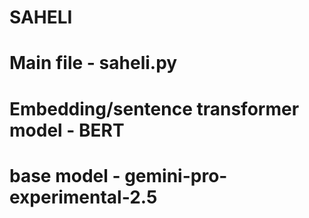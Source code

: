 # SAHELI

# Main file - saheli.py
# Embedding/sentence transformer model - BERT
# base model - gemini-pro-experimental-2.5

